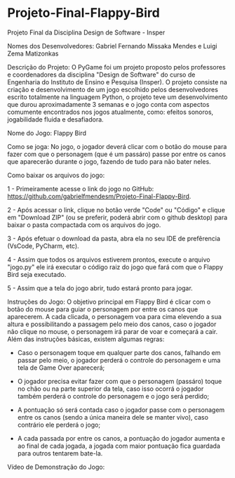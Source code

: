# Projeto-Final-Flappy-Bird
Projeto Final da Disciplina Design de Software - Insper

Nomes dos Desenvolvedores: Gabriel Fernando Missaka Mendes e Luigi Zema Matizonkas

Descrição do Projeto: O PyGame foi um projeto proposto pelos professores e coordenadores da disciplina "Design de Software" do curso de Engenharia do Instituto de Ensino e Pesquisa (Insper). O projeto consiste na criação e desenvolvimento de um jogo escolhido pelos desenvolvedores escrito totalmente na linguagem Python, o projeto teve um desenvolvimento que durou aproximadamente 3 semanas e o jogo conta com aspectos comumente encontrados nos jogos atualmente, como: efeitos sonoros, jogabilidade fluida e desafiadora.

Nome do Jogo: Flappy Bird

Como se joga: No jogo, o jogador deverá clicar com o botão do mouse para fazer com que o personagem (que é um passáro) passe por entre os canos que aparecerão durante o jogo, fazendo de tudo para não bater neles. 

Como baixar os arquivos do jogo:

1 - Primeiramente acesse o link do jogo no GitHub: https://github.com/gabrielfmendesm/Projeto-Final-Flappy-Bird.

2 - Após acessar o link, clique no botão verde "Code" ou "Código" e clique em "Download ZIP" (ou se preferir, poderá abrir com o github desktop) para baixar o pasta compactada com os arquivos do jogo.

3 - Após efetuar o download da pasta, abra ela no seu IDE de prefêrencia (VsCode, PyCharm, etc).

4 - Assim que todos os arquivos estiverem prontos, execute o arquivo "jogo.py" ele irá executar o código raiz do jogo que fará com que o Flappy Bird seja executado. 

5 - Assim que a tela do jogo abrir, tudo estará pronto para jogar.

Instruções do Jogo: O objetivo principal em Flappy Bird é clicar com o botão do mouse para guiar o personagem por entre os canos que aparecerem. A cada clicada, o personagem voa para cima elevendo a sua altura e possibilitando a passagem pelo meio dos canos, caso o jogador não clique no mouse, o personagem irá parar de voar e começará a cair. Além das instruções básicas, existem algumas regras:

- Caso o personagem toque em qualquer parte dos canos, falhando em passar pelo meio, o jogador perderá o controle do personagem e uma tela de Game Over aparecerá;

- O jogador precisa evitar fazer com que o personagem (passáro) toque no chão ou na parte superior da tela, caso isso ocorrá o jogador também perderá o controle do personagem e o jogo será perdido;

- A pontuação só será contada caso o jogador passe com o personagem entre os canos (sendo a única maneira dele se manter vivo), caso contrário ele perderá o jogo;
    
- A cada passada por entre os canos, a pontuação do jogador aumenta e ao final de cada jogada, a jogada com maior pontuação fica guardada para outros tentarem bate-la.

 Vídeo de Demonstração do Jogo: 